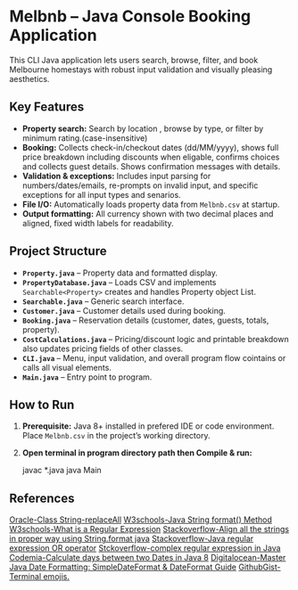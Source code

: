 # Melbnb – Java Console Booking Application

This CLI Java application lets users search, browse, filter, and book Melbourne homestays with robust input validation and visually pleasing aesthetics.

## Key Features
- **Property search:** Search by location , browse by type, or filter by minimum rating.(case-insensitive)
- **Booking:** Collects check-in/checkout dates (dd/MM/yyyy), shows full price breakdown including discounts when eligable, confirms choices and collects guest details. Shows  confirmation messages with details.
- **Validation & exceptions:** Includes input parsing for numbers/dates/emails, re-prompts on invalid input, and specific exceptions for all input types and senarios.
- **File I/O:** Automatically loads property data from `Melbnb.csv` at startup.
- **Output formatting:** All currency shown with two decimal places and aligned, fixed width labels for readability.

## Project Structure
- **`Property.java`** – Property data and formatted display.
- **`PropertyDatabase.java`** – Loads CSV and implements `Searchable<Property>` creates and handles Property object List.
- **`Searchable.java`** – Generic search interface.
- **`Customer.java`** – Customer details used during booking.
- **`Booking.java`** – Reservation details (customer, dates, guests, totals, property).
- **`CostCalculations.java`** – Pricing/discount logic and printable breakdown also updates pricing fields of other classes.
- **`CLI.java`** – Menu, input validation, and overall program flow cointains or calls all visual elements.
- **`Main.java`** – Entry point to program.

## How to Run
1. **Prerequisite:** Java 8+ installed in prefered IDE or code environment. Place `Melbnb.csv` in the project’s working directory.
2. **Open terminal in program directory path then Compile & run:**
   
   javac *.java
   java Main

## References


[Oracle-Class String-replaceAll](https://docs.oracle.com/javase/8/docs/api/java/lang/String.html#replaceAll-java.lang.String-java.lang.String- )
[W3schools-Java String format() Method](https://www.w3schools.com/java/ref_string_format.asp)
[W3schools-What is a Regular Expression](https://www.w3schools.com/java/java_regex.asp) 
[Stackoverflow-Align all the strings in proper way using String.format java](https://stackoverflow.com/questions/58150457/align-all-the-strings-in-proper-way-using-string-format-java)
[Stackoverflow-Java regular expression OR operator](https://stackoverflow.com/questions/2031805/java-regular-expression-or-operator )
[Stckoverflow-complex regular expression in Java](https://stackoverflow.com/questions/31713523/complex-regular-expression-in-java )
[Codemia-Calculate days between two Dates in Java 8](https://codemia.io/knowledge-hub/path/calculate_days_between_two_dates_in_java_8)
[Digitalocean-Master Java Date Formatting: SimpleDateFormat & DateFormat Guide](https://www.digitalocean.com/community/tutorials/java-simpledateformat-java-date-format )
[GithubGist-Terminal emojis.](https://gist.github.com/nicolasdao/8f0220d050f585be1b56cc615ef6c12e)